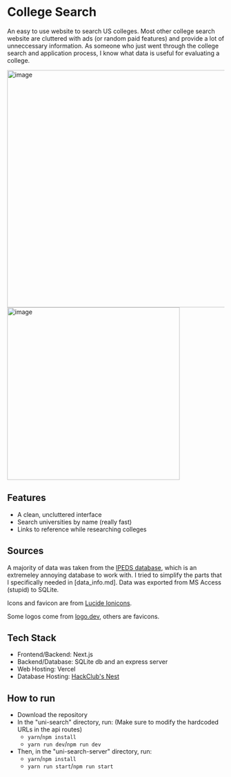 # College Search

An easy to use website to search US colleges. Most other college search website are cluttered with ads (or random paid features) and provide a lot of unneccessary information. As someone who just went through the college search and application process, I know what data is useful for evaluating a college.

<img width="550" alt="image" src="https://github.com/user-attachments/assets/8ce1a9ed-0bb8-4b21-a8ed-4bda7be81f83" /> 
<br/>
<img width="400" alt="image" src="https://github.com/user-attachments/assets/2f1b8552-5b93-437b-bb36-c946d826cf0e" />

## Features

-   A clean, uncluttered interface
-   Search universities by name (really fast)
-   Links to reference while researching colleges

## Sources

A majority of data was taken from the [IPEDS database](https://nces.ed.gov/ipeds/), which is an extremeley annoying database to work with. I tried to simplify the parts that I specifically needed in [data_info.md]. Data was exported from MS Access (stupid) to SQLite.

Icons and favicon are from [Lucide Ionicons](https://lucide.dev/icons).

Some logos come from [logo.dev](https://logo.dev/), others are favicons.

## Tech Stack

-   Frontend/Backend: Next.js
-   Backend/Database: SQLite db and an express server
-   Web Hosting: Vercel
-   Database Hosting: [HackClub's Nest](https://guides.hackclub.app/index.php/Main_Page)

## How to run

-   Download the repository
-   In the "uni-search" directory, run: (Make sure to modify the hardcoded URLs in the api routes)
    -   `yarn`/`npm install`
    -   `yarn run dev`/`npm run dev`
-   Then, in the "uni-search-server" directory, run:
    -   `yarn`/`npm install`
    -   `yarn run start`/`npm run start`
